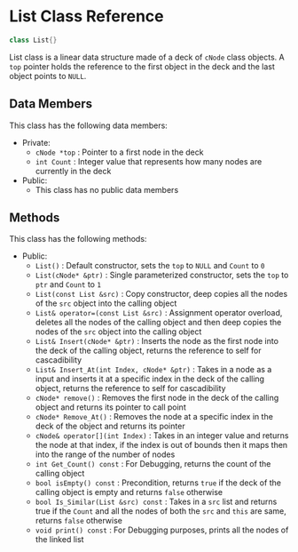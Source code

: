 # List Class Reference

````c++
class List{}
````

List class is a linear data structure made of a deck of `cNode` class objects. A `top` pointer holds the reference to the first object in the deck and the last object points to `NULL`.

## Data Members

This class has the following data members:

- Private:
  - `cNode *top` : Pointer to a first node in the deck
  - `int Count` : Integer value that represents how many nodes are currently in the deck
- Public:
  - This class has no public data members

## Methods

This class has the following methods:

- Public:
  - `List()` : Default constructor, sets the `top` to `NULL` and `Count` to `0`
  - `List(cNode* &ptr)` : Single parameterized constructor, sets the `top` to `ptr` and `Count` to `1`
  - `List(const List &src)` : Copy constructor, deep copies all the nodes of the `src` object into the calling object
  - `List& operator=(const List &src)` : Assignment operator overload, deletes all the nodes of the calling object and then deep copies the nodes of the `src` object into the calling object
  - `List& Insert(cNode* &ptr)` : Inserts the node as the first node into the deck of the calling object,  returns the reference to self for cascadibility
  - `List& Insert_At(int Index, cNode* &ptr)` : Takes in a node as a input and inserts it at a specific index in the deck of the calling object, returns the reference to self for cascadibility
  - `cNode* remove()` : Removes the first node in the deck of the calling object and returns its pointer to call point
  - `cNode* Remove_At()` : Removes the node at a specific index in the deck of the object and returns its pointer
  - `cNode& operator[](int Index)` : Takes in an integer value and returns the node at that index, if the index is out of bounds then it maps then into the range of the number of nodes
  - `int Get_Count() const` : For Debugging, returns the count of the calling object
  - `bool isEmpty() const` : Precondition, returns `true` if the deck of the calling object is empty and returns `false` otherwise
  - `bool Is_Similar(List &src) const` : Takes in a `src` list and returns true if the `Count` and all the nodes of both the `src` and `this` are same, returns `false` otherwise
  - `void print() const` : For Debugging purposes, prints all the nodes of the linked list
